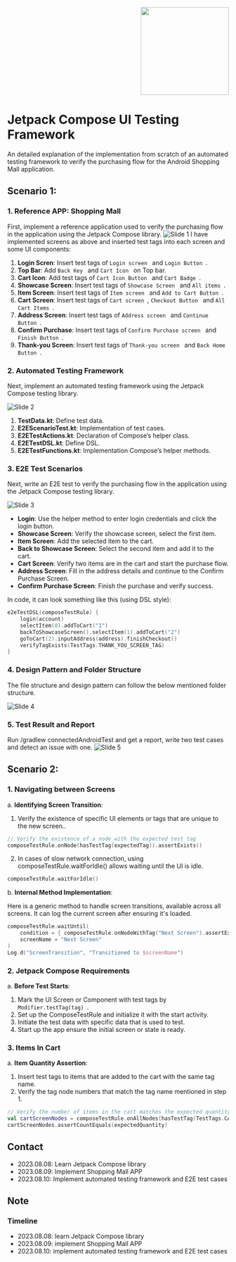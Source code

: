 <p align="right">
  <img src="https://developer.android.com/images/jetpack/compose-logo.svg" width="200" />
</p>

# Jetpack Compose UI Testing Framework

An detailed explanation of the implementation from scratch of an automated testing framework to verify the purchasing flow for the Android Shopping Mall application.

## Scenario 1:

### 1. Reference APP: Shopping Mall
First, implement a reference application used to verify the purchasing flow in the application using the Jetpack Compose library.
![Slide 1](Screenshot/Automation/Slide1.JPG)
I have implemented screens as above and inserted test tags into each screen and some UI components:

1. **Login Scren**: Insert test tags of   `Login screen ` and  `Login Button `.
2. **Top Bar**: Add  `Back Key ` and  `Cart Icon ` on Top bar.
3. **Cart Icon**: Add test tags of   `Cart Icon Button ` and  `Cart Badge `.
4. **Showcase Screen**: Insert test tags of   `Showcase Screen ` and  `All items `. 
5. **Item Screen**: Insert test tags of   `Item screen ` and  `Add to Cart Button `.
6. **Cart Screen**: Insert test tags of   `Cart screen `,  `Checkout Button ` and  `All Cart Items `.
7. **Address Screen**: Insert test tags of  `Address screen ` and  `Continue Button `.
8. **Confirm Purchase**: Insert test tags of  `Confirm Purchase screen ` and  `Finish Button `.
9. **Thank-you Screen**: Insert test tags of  `Thank-you screen ` and  `Back Home Button `.

### 2. Automated Testing Framework
Next, implement an automated testing framework using the Jetpack Compose testing library.

![Slide 2](Screenshot/Automation/Slide2.JPG)

1. **TestData.kt**: Define test data.
2. **E2EScenarioTest.kt**: Implementation of test cases.
3. **E2ETestActions.kt**: Declaration of Compose’s helper class.
4. **E2ETestDSL.kt**: Define DSL.
5. **E2ETestFunctions.kt**: Implementation Compose’s helper methods.

### 3.  E2E Test Scenarios
Next, write an E2E test to verify the purchasing flow in the application using the Jetpack Compose testing library.

![Slide 3](Screenshot/Automation/Slide3.JPG)

- **Login**: Use the helper method to enter login credentials and click the login button.
- **Showcase Screen**: Verify the showcase screen, select the first item.
- **Item Screen**: Add the selected item to the cart.
- **Back to Showcase Screen**: Select the second item and add it to the cart.
- **Cart Screen**: Verify two items are in the cart and start the purchase flow.
- **Address Screen**: Fill in the address details and continue to the Confirm Purchase Screen.
- **Confirm Purchase Screen**: Finish the purchase and verify success.

In code, it can look something like this (using DSL style):

```kotlin
e2eTestDSL(composeTestRule) {
    login(account)
    selectItem(0).addToCart("1")
    backToShowcaseScreen().selectItem(1).addToCart("2")
    goToCart(2).inputAddress(address).finishCheckout()
    verifyTagExists(TestTags.THANK_YOU_SCREEN_TAG)
}
```
### 4.  Design Pattern and Folder Structure
The file structure and design pattern can follow the below mentioned folder structure.

![Slide 4](Screenshot/Automation/Slide4.JPG)

### 5.  Test Result and Report
Run /gradlew connectedAndroidTest and get a report, write two test cases and detect an issue with one.
![Slide 5](Screenshot/Automation/Slide5.JPG)

## Scenario 2: 

### 1. Navigating between Screens
  a. **Identifying Screen Transition**:

1. Verify the existence of specific UI elements or tags that are unique to the new screen..
```kotlin
// Verify the existence of a node with the expected test tag
composeTestRule.onNode(hasTestTag(expectedTag)).assertExists()
```
2. In cases of slow network connection, using composeTestRule.waitForIdle() allows waiting until the UI is idle.
```kotlin
composeTestRule.waitForIdle()
```
 
  b. **Internal Method Implementation**:

Here is a generic method to handle screen transitions, available across all screens. It can log the current screen after ensuring it's loaded.
```kotlin
composeTestRule.waitUntil(
    condition = { composeTestRule.onNodeWithTag("Next Screen").assertExists() },
    screenName = "Next Screen"
)
Log.d("ScreenTransition", "Transitioned to $screenName")
```

### 2. Jetpack Compose Requirements
  a. **Before Test Starts**:
1. Mark the UI Screen or Component with test tags by `Modifier.testTag(tag) `.
2. Set up the ComposeTestRule and initialize it with the start activity.
3. Initiate the test data with specific data that is used to test.
4. Start up the app ensure the initial screen or state is ready. 

    
### 3. Items In Cart
  a. **Item Quantity Assertion**:
1. Insert test tags to items that are added to the cart with the same tag name.
2. Verify the tag node numbers that match the tag name mentioned in step 1.
```kotlin
// Verify the number of items in the cart matches the expected quantity
val cartScreenNodes = composeTestRule.onAllNodes(hasTestTag(TestTags.CART_SCREEN_ITEM_TAG))
cartScreenNodes.assertCountEquals(expectedQuantity)
```

## Contact

- 2023.08.08: Learn Jetpack Compose library
- 2023.08.09: Implement Shopping Mall APP
- 2023.08.10: Implement automated testing framework and E2E test cases

## Note
### Timeline
- 2023.08.08: learn Jetpack Compose library
- 2023.08.09: implement Shopping Mall APP
- 2023.08.10: implement automated testing framework and E2E test cases
